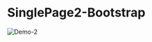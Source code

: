 # SinglePage2-Bootstrap
![Demo-2](https://user-images.githubusercontent.com/96202278/202909164-005fa49f-45d8-4fca-b6df-036bb5ebb072.PNG)
